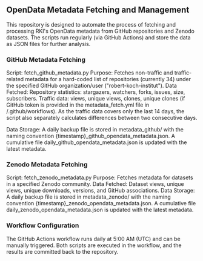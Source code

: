 ## OpenData Metadata Fetching and Management

This repository is designed to automate the process of fetching and processing RKI's OpenData metadata from GitHub repositories and Zenodo datasets. The scripts run regularly (via GitHub Actions) and store the data as JSON files for further analysis.

### GitHub Metadata Fetching
Script: fetch_github_metadata.py
Purpose: Fetches non-traffic and traffic-related metadata for a hard-coded list of repositories (currently 34) under the specified GitHub organization/user ("robert-koch-institut").
Data Fetched:
Repository statistics: stargazers, watchers, forks, issues, size, subscribers.
Traffic data: views, unique views, clones, unique clones (if GitHub token is provided in the metadata_fetch.yml file in /.github/workflows).
As the traffic data covers only the last 14 days, the script also separately calculates differences between two consecutive days.

Data Storage:
A daily backup file is stored in metadata_github/ with the naming convention {timestamp}_github_opendata_metadata.json.
A cumulative file daily_github_opendata_metadata.json is updated with the latest metadata.

### Zenodo Metadata Fetching
Script: fetch_zenodo_metadata.py
Purpose: Fetches metadata for datasets in a specified Zenodo community.
Data Fetched:
Dataset views, unique views, unique downloads, versions, and GitHub associations.
Data Storage:
A daily backup file is stored in metadata_zenodo/ with the naming convention {timestamp}_zenodo_opendata_metadata.json.
A cumulative file daily_zenodo_opendata_metadata.json is updated with the latest metadata.

### Workflow Configuration
The GitHub Actions workflow runs daily at 5:00 AM (UTC) and can be manually triggered.
Both scripts are executed in the workflow, and the results are committed back to the repository.
